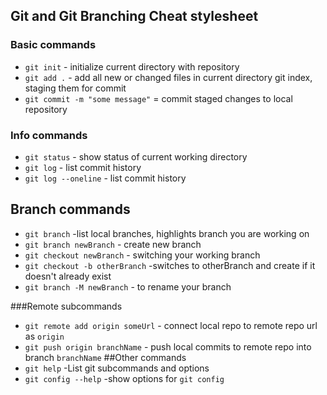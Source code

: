 ## Git and Git Branching Cheat stylesheet

### Basic commands
* `git init` - initialize current directory with repository
* `git add .` - add all new or changed files in current directory git index, staging them for commit
* `git commit -m "some message"` = commit staged changes to local repository


### Info commands

* `git status` - show status of current working directory
* `git log` - list commit history
* `git log --oneline` - list commit history


## Branch commands
* `git branch` -list local branches, highlights branch you are working on
* `git branch newBranch` - create new branch
* `git checkout newBranch` - switching your working branch
* `git checkout -b otherBranch` -switches to otherBranch and create if it doesn't already exist
* `git branch -M newBranch` - to rename your branch

###Remote subcommands
* `git remote add origin someUrl` - connect local repo to remote repo url as `origin`
* `git push origin branchName` - push local commits to remote repo into branch `branchName` 
##Other commands
* `git help` -List git subcommands and options
* `git config --help` -show options for `git config`
